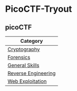 # PicoCTF-Tryout

 ## picoCTF
| Category |
| --- | 
| <a href="https://github.com/5andeepNambiar/PicoCTF-Tryout/tree/main/Cryptography">Cryptography</a>
| <a href="https://github.com/5andeepNambiar/PicoCTF-Tryout/tree/main/Forensics">Forensics</a> 
| <a href="https://github.com/5andeepNambiar/PicoCTF-Tryout/tree/main/General%20Skills">General Skills</a>
| <a href="https://github.com/5andeepNambiar/PicoCTF-Tryout/tree/main/Reverse%20Engineering">Reverse Engineering</a>
| <a href="https://github.com/5andeepNambiar/PicoCTF-Tryout/tree/main/Web%20Exploitation">Web Exploitation</a>
